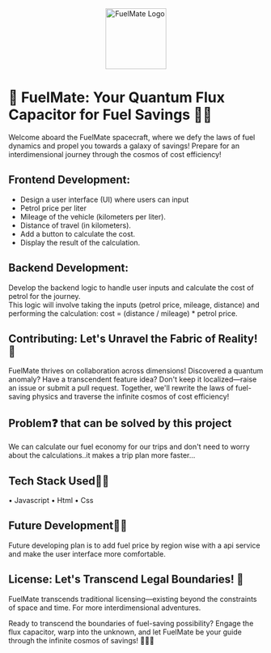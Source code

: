 <div align="center">
  <img src="https://media1.tenor.com/m/3yyytNGYC7cAAAAC/empty-tank.gif" alt="FuelMate Logo" wdith=90px height=120px>
</div>

# 🚀 FuelMate: Your Quantum Flux Capacitor for Fuel Savings 🌌⛽

Welcome aboard the FuelMate spacecraft, where we defy the laws of fuel dynamics and propel you towards a galaxy of savings! Prepare for an interdimensional journey through the cosmos of cost efficiency!

## Frontend Development:
<ul>
<li>Design a user interface (UI) where users can input</li>
<li>Petrol price per liter</li>
<li>Mileage of the vehicle (kilometers per liter).</li>
<li>Distance of travel (in kilometers).</li>
<li>Add a button to calculate the cost.</li>
<li>Display the result of the calculation.</li>
</ul>

## Backend Development:

Develop the backend logic to handle user inputs and calculate the cost of petrol for the journey.<br>
This logic will involve taking the inputs (petrol price, mileage, distance) and performing the calculation: cost = (distance / mileage) * petrol price.

## Contributing: Let's Unravel the Fabric of Reality! 🚀

FuelMate thrives on collaboration across dimensions! Discovered a quantum anomaly? Have a transcendent feature idea? Don't keep it localized—raise an issue or submit a pull request. Together, we'll rewrite the laws of fuel-saving physics and traverse the infinite cosmos of cost efficiency!

## Problem❓ that can be solved by this project

We can calculate our fuel economy for our trips and don't need to worry about the calculations..it makes a trip plan more faster...

## Tech Stack Used👨‍💻

• Javascript
• Html
• Css

## Future Development🧑‍💻

Future developing plan is to add fuel price by region wise with a api service and make the user interface more comfortable.

## License: Let's Transcend Legal Boundaries! 📝

FuelMate transcends traditional licensing—existing beyond the constraints of space and time. For more interdimensional adventures.

Ready to transcend the boundaries of fuel-saving possibility? Engage the flux capacitor, warp into the unknown, and let FuelMate be your guide through the infinite cosmos of savings! 🌌🚀✨

